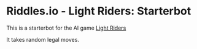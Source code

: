 # Riddles.io - Light Riders: Starterbot
This is a starterbot for the AI game [Light Riders](https://starapple.riddles.io/competitions/light-riders)

It takes random legal moves.


